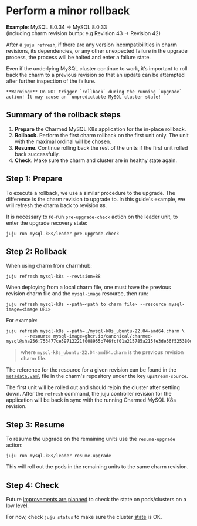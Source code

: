 # Perform a minor rollback

**Example**: MySQL 8.0.34 -> MySQL 8.0.33<br/>
(including charm revision bump: e.g Revision 43 -> Revision 42)

After a `juju refresh`, if there are any version incompatibilities in charm revisions, its dependencies, or any other unexpected failure in the upgrade process, the process will be halted and enter a failure state.

Even if the underlying MySQL cluster continue to work, it’s important to roll back the charm to a previous revision so that an update can be attempted after further inspection of the failure.

```{caution}
**Warning:** Do NOT trigger `rollback` during the running `upgrade` action! It may cause an  unpredictable MySQL cluster state!
```

## Summary of the rollback steps
1. **Prepare** the Charmed MySQL K8s application for the in-place rollback.
2. **Rollback**. Perform the first charm rollback on the first unit only. The unit with the maximal ordinal will be chosen.
3. **Resume**. Continue rolling back the rest of the units if the first unit rolled back successfully.
4. **Check**. Make sure the charm and cluster are in healthy state again.

## Step 1: Prepare

To execute a rollback, we use a similar procedure to the upgrade. The difference is the charm revision to upgrade to. In this guide's example, we will refresh the charm back to revision `88`.

It is necessary to re-run `pre-upgrade-check` action on the leader unit, to enter the upgrade recovery state:
```shell
juju run mysql-k8s/leader pre-upgrade-check
```

## Step 2: Rollback

When using charm from charmhub:
```shell
juju refresh mysql-k8s --revision=88
```

When deploying from a local charm file, one must have the previous revision charm file and the `mysql-image` resource, then run:
```shell
juju refresh mysql-k8s --path=<path to charm file> --resource mysql-image=<image URL>
```
For example:
```shell
juju refresh mysql-k8s --path=./mysql-k8s_ubuntu-22.04-amd64.charm \
       --resource mysql-image=ghcr.io/canonical/charmed-mysql@sha256:753477ce39712221f008955b746fcf01a215785a215fe3de56f525380d14ad97
```
> where `mysql-k8s_ubuntu-22.04-amd64.charm` is the previous revision charm file. 

The reference for the resource for a given revision can be found in the [`metadata.yaml`](https://github.com/canonical/mysql-k8s-operator/blob/e4beca6b34313a977eab5ab2c74fa43586f1154c/metadata.yaml) file in the charm's repository under the key `upstream-source`.

The first unit will be rolled out and should rejoin the cluster after settling down. After the `refresh` command, the juju controller revision for the application will be back in sync with the running Charmed MySQL K8s revision.

## Step 3: Resume

To resume the upgrade on the remaining units use the `resume-upgrade` action:
```shell
juju run mysql-k8s/leader resume-upgrade
```

This will roll out the pods in the remaining units to the same charm revision.

## Step 4: Check

Future [improvements are planned](https://warthogs.atlassian.net/browse/DPE-2621) to check the state on pods/clusters on a low level. 

For now, check `juju status` to make sure the cluster [state](/reference/charm-statuses) is OK.

